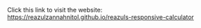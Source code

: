 Click this link to visit the website: https://reazulzannahnitol.github.io/reazuls-responsive-calculator
